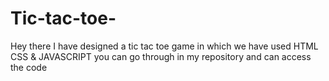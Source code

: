# Tic-tac-toe-
Hey there I have designed a tic tac toe game in which we have used HTML CSS &amp; JAVASCRIPT you can go through in my repository and can access the code

